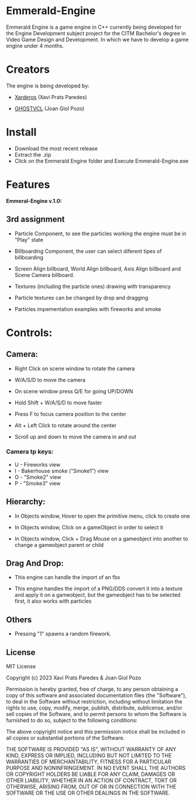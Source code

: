 # Emmerald-Engine

Emmerald Engine is a game engine in C++ currently being developed for the Engine Development subject project for the CITM Bachelor's degree in Video Game Design and Development. In which we have to develop a game engine under 4 months.


# Creators

The engine is being developed by:

* [Xarderos](https://github.com/Xarderos) (Xavi Prats Paredes)

* [GHOSTVCL](https://github.com/GHOSTVCL) (Joan Giol Pozo)


# Install

* Download the most recent release
* Extract the .zip
* Click on the Emmerald Engine folder and Execute Emmerald-Engine.exe


# Features

**Emmeral-Engine v.1.0:**

## 3rd assignment

* Particle Component, to see the particles working the engine must be in "Play" state

* Billboarding Component, the user can select diferent tipes of billboarding
  
* Screen Align billboard, World Align billboard, Axis Align billboard and Scene Camera billboard.
  
* Textures (including the particle ones) drawing with transparency

* Particle textures can be changed by drop and dragging
  
* Particles impementation examples with fireworks and smoke 

# Controls:

## Camera:

* Right Click on scene window to rotate the camera

* W/A/S/D to move the camera

* On scene window press Q/E for going UP/DOWN

* Hold Shift + W/A/S/D to move faster

* Press F to focus camera position to the center

* Alt + Left Click to rotate around the center

* Scroll up and down to move the camera in and out
  
### Camera tp keys:
* U - Fireworks view
* I - Bakerhouse smoke ("Smoke1") view
* O - "Smoke2" view
* P - "Smoke3" view
  
## Hierarchy:

* In Objects window, Hover to open the primitive menu, click to create one

* In Objects window, Click on a gameObject in order to select it

* In Objects window, Click + Drag Mouse on a gameobject into another to change a gameobject parent or child

## Drag And Drop:

* This engine can handle the import of an fbx

* This engine handles the import of a PNG/DDS convert it into a texture and apply it on a gameobject, but the gameobject has to be selected first, it also works with particles

## Others

* Pressing "1" spawns a random firework.

## License

MIT License

Copyright (c) 2023 Xavi Prats Paredes & Joan Giol Pozo

Permission is hereby granted, free of charge, to any person obtaining a copy of this software and associated documentation files (the "Software"), to deal in the Software without restriction, including without limitation the rights to use, copy, modify, merge, publish, distribute, sublicense, and/or sell copies of the Software, and to permit persons to whom the Software is furnished to do so, subject to the following conditions:

The above copyright notice and this permission notice shall be included in all copies or substantial portions of the Software.

THE SOFTWARE IS PROVIDED "AS IS", WITHOUT WARRANTY OF ANY KIND, EXPRESS OR IMPLIED, INCLUDING BUT NOT LIMITED TO THE WARRANTIES OF MERCHANTABILITY, FITNESS FOR A PARTICULAR PURPOSE AND NONINFRINGEMENT. IN NO EVENT SHALL THE AUTHORS OR COPYRIGHT HOLDERS BE LIABLE FOR ANY CLAIM, DAMAGES OR OTHER LIABILITY, WHETHER IN AN ACTION OF CONTRACT, TORT OR OTHERWISE, ARISING FROM, OUT OF OR IN CONNECTION WITH THE SOFTWARE OR THE USE OR OTHER DEALINGS IN THE SOFTWARE.
